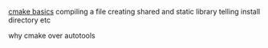 [cmake basics](http://derekmolloy.ie/hello-world-introductions-to-cmake/)
compiling a file
creating shared and static library
telling install directory etc

why cmake over autotools

